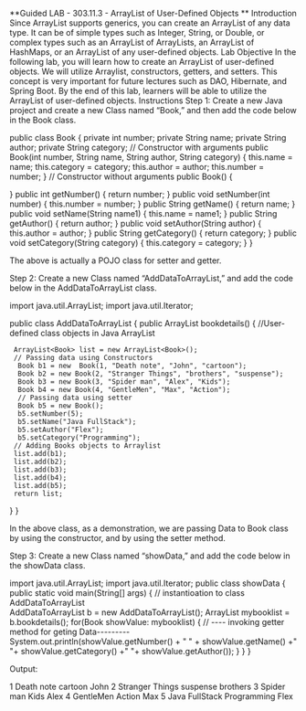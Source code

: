 **Guided LAB - 303.11.3 - ArrayList of User-Defined Objects
**
Introduction
Since ArrayList supports generics, you can create an ArrayList of any data type. It can be of simple types such as Integer, String, or Double, or complex types such as an ArrayList of ArrayLists, an ArrayList of HashMaps, or an ArrayList of any user-defined objects.
Lab Objective
In the following lab, you will learn how to create an ArrayList of user-defined objects. We will utilize Arraylist, constructors, getters, and setters. This concept is very important for future lectures such as DAO, Hibernate, and Spring Boot.
By the end of this lab, learners will be able to utilize the ArrayList of user-defined objects.
Instructions
Step 1: Create a new Java project and create a new Class named “Book,” and then add the code below in the Book class.

public class Book {
  private  int number;
  private  String name;
  private String author;
  private  String category;
  // Constructor with arguments
  public Book(int number, String name, String author, String category)
  {
     this.name = name;
     this.category = category;
     this.author = author;
     this.number = number;
  }
  // Constructor without arguments
  public Book()
  {

  }
  public int getNumber() {
     return number;
  }
  public void setNumber(int number) {
     this.number = number;
  }
  public String getName() {
     return name;
  }
  public void setName(String name1) {
     this.name = name1;
  }
  public String getAuthor() {
     return author;
  }
  public void setAuthor(String author) {
     this.author = author;
  }
  public String getCategory() {
     return category;
  }
  public void setCategory(String category) {
     this.category = category;
  }
}


The above is actually a POJO class for setter and getter. 


Step 2: Create a new Class named “AddDataToArrayList,” and add the code below in the AddDataToArrayList class.

import java.util.ArrayList;
import java.util.Iterator;

public class AddDataToArrayList {
  public  ArrayList<Book> bookdetails() {
      //User-defined class objects in Java ArrayList
    
     ArrayList<Book> list = new ArrayList<Book>();
     // Passing data using Constructors
      Book b1 = new  Book(1, "Death note", "John", "cartoon");
      Book b2 = new Book(2, "Stranger Things", "brothers", "suspense");
      Book b3 = new Book(3, "Spider man", "Alex", "Kids");
      Book b4 = new Book(4, "GentleMen", "Max", "Action");
      // Passing data using setter
      Book b5 = new Book();
      b5.setNumber(5);
      b5.setName("Java FullStack");
      b5.setAuthor("Flex");
      b5.setCategory("Programming");
     // Adding Books objects to Arraylist
     list.add(b1);
     list.add(b2);
     list.add(b3);
     list.add(b4);
     list.add(b5);
     return list;
   }
}


In the above class, as a demonstration, we are passing Data to Book class by using the constructor, and by using the setter method.


Step 3: Create a new Class named “showData,” and add the code below in the showData class.

import java.util.ArrayList;
import java.util.Iterator;
public class showData {
  public static void main(String[] args) {
  // instantioation to class AddDataToArrayList   
  AddDataToArrayList b = new AddDataToArrayList();
  ArrayList<Book> mybooklist = b.bookdetails();
         for(Book showValue: mybooklist)
     {
     // ---- invoking getter method for geting Data---------       
  System.out.println(showValue.getNumber() + " " + showValue.getName() +" "+ showValue.getCategory() +" "+ showValue.getAuthor());
     }
  }
}



Output:

1 Death note cartoon John
2 Stranger Things suspense brothers
3 Spider man Kids Alex
4 GentleMen Action Max
5 Java FullStack Programming Flex




















